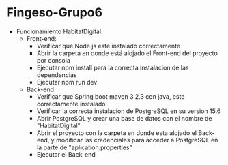 # Fingeso-Grupo6

* Funcionamiento HabitatDigital:
  * Front-end:
    - Verificar que Node.js este instalado correctamente
    - Abrir la carpeta en donde está alojado el Front-end del proyecto por consola
    - Ejecutar npm install para la correcta instalacion de las dependencias
    - Ejecutar npm run dev
  * Back-end:
    - Verificar que Spring boot maven 3.2.3 con java, este correctamente instalado
    - Verificar la correcta instalacion de PostgreSQL en su version 15.6
    - Abrir PostgreSQL y crear una base de datos con el nombre de "HabitatDigital"
    - Abrir el proyecto con la carpeta en donde esta alojado el Back-end, y modificar las credenciales para acceder
      a PostgreSQL en la parte de "aplication.properties"
    - Ejecutar el Back-end
